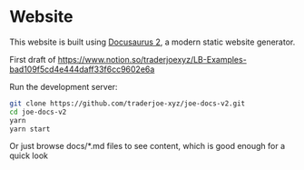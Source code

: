 # Website

This website is built using [Docusaurus 2](https://docusaurus.io/), a modern static website generator.

First draft of https://www.notion.so/traderjoexyz/LB-Examples-bad109f5cd4e444daff33f6cc9602e6a


Run the development server:

```bash
git clone https://github.com/traderjoe-xyz/joe-docs-v2.git
cd joe-docs-v2
yarn
yarn start
```

Or just browse docs/*.md files to see content, which is good enough for a quick look